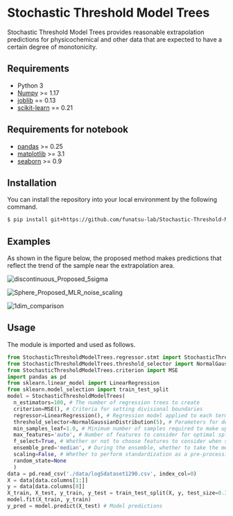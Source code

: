 # Stochastic Threshold Model Trees

Stochastic Threshold Model Trees provides reasonable extrapolation predictions for physicochemical and other data that are expected to have a certain degree of monotonicity.

## Requirements
- Python 3
- [Numpy](https://numpy.org/) >= 1.17
- [joblib](https://pypi.org/project/joblib/) == 0.13
- [scikit-learn](https://scikit-learn.org/stable/) == 0.21

## Requirements for notebook
- [pandas](https://pandas.pydata.org/) >= 0.25
- [matplotlib](https://matplotlib.org/) >= 3.1
- [seaborn](https://seaborn.pydata.org/) >= 0.9

## Installation

You can install the repository into your local environment by the following command.

```bash
$ pip install git+https://github.com/funatsu-lab/Stochastic-Threshold-Model-Trees.git
```

## Examples

As shown in the figure below, the proposed method makes predictions that reflect the trend of the sample near the extrapolation area.

![discontinuous_Proposed_5sigma](https://user-images.githubusercontent.com/49966285/86465964-ad039700-bd6d-11ea-80b0-8035fc726228.png)

![Sphere_Proposed_MLR_noise_scaling](https://user-images.githubusercontent.com/49966285/86466391-7d08c380-bd6e-11ea-879c-8e9b3f9ba493.png)

![1dim_comparison](https://user-images.githubusercontent.com/49966285/86991390-f0c92700-c1d9-11ea-9438-357b580fa1b7.png)


## Usage

The module is imported and used as follows.

```python
from StochasticThresholdModelTrees.regressor.stmt import StochasticThresholdModelTrees
from StochasticThresholdModelTrees.threshold_selector import NormalGaussianDistribution
from StochasticThresholdModelTrees.criterion import MSE
import pandas as pd
from sklearn.linear_model import LinearRegression
from sklearn.model_selection import train_test_split
model = StochasticThresholdModelTrees(
  n_estimators=100, # The number of regression trees to create
  criterion=MSE(), # Criteria for setting divisional boundaries
  regressor=LinearRegression(), # Regression model applied to each terminal node
  threshold_selector=NormalGaussianDistribution(5), # Parameters for determining the candidate division boundary
  min_samples_leaf=1.0, # Minimum number of samples required to make up a node
  max_features='auto', # Number of features to consider for optimal splitting
  f_select=True, # Whether or not to choose features to consider when splitting
  ensemble_pred='median', # During the ensemble, whether to take the mean or the median
  scaling=False, # Whether to perform standardization as a pre-processing to each terminal node
  random_state=None
  )
data = pd.read_csv('./data/logSdataset1290.csv', index_col=0)
X = data[data.columns[1:]]
y = data[data.columns[0]]
X_train, X_test, y_train, y_test = train_test_split(X, y, test_size=0.3)
model.fit(X_train, y_train)
y_pred = model.predict(X_test) # Model predictions
```
